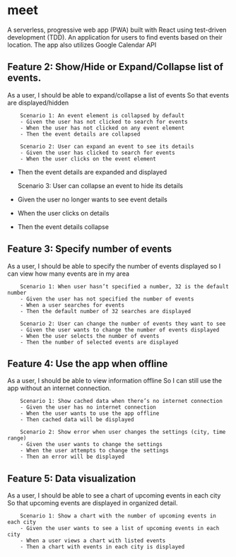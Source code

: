 # meet

A serverless, progressive web app (PWA) built with React using test-driven development (TDD). An application for users to find events based on their location. The app also utilizes Google Calendar API

## Feature 2: Show/Hide or Expand/Collapse list of events.

As a user,
I should be able to expand/collapse a list of events
So that events are displayed/hidden

        Scenario 1: An event element is collapsed by default
    	- Given the user has not clicked to search for events
    	- When the user has not clicked on any event element
    	- Then the event details are collapsed

        Scenario 2: User can expand an event to see its details
    	- Given the user has clicked to search for events
    	- When the user clicks on the event element

- Then the event details are expanded and displayed

  Scenario 3: User can collapse an event to hide its details

- Given the user no longer wants to see event details
- When the user clicks on details
- Then the event details collapse

## Feature 3: Specify number of events

As a user,
I should be able to specify the number of events displayed
so I can view how many events are in my area

        Scenario 1: When user hasn’t specified a number, 32 is the default number
    	- Given the user has not specified the number of events
    	- When a user searches for events
    	- Then the default number of 32 searches are displayed

        Scenario 2: User can change the number of events they want to see
    	- Given the user wants to change the number of events displayed
    	- When the user selects the number of events
    	- Then the number of selected events are displayed

## Feature 4: Use the app when offline

As a user,
I should be able to view information offline
So I can still use the app without an internet connection.

        Scenario 1: Show cached data when there’s no internet connection
    	- Given the user has no internet connection
    	- When the user wants to use the app offline
    	- Then cached data will be displayed

        Scenario 2: Show error when user changes the settings (city, time range)
    	- Given the user wants to change the settings
    	- When the user attempts to change the settings
    	- Then an error will be displayed

## Feature 5: Data visualization

As a user,
I should be able to see a chart of upcoming events in each city
So that upcoming events are displayed in organized detail.

        Scenario 1: Show a chart with the number of upcoming events in each city
    	- Given the user wants to see a list of upcoming events in each city
    	- When a user views a chart with listed events
    	- Then a chart with events in each city is displayed
